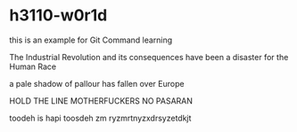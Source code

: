 # h3110-w0r1d
this is an example for Git Command learning

The Industrial Revolution and its consequences have been a disaster for the Human Race

a pale shadow of pallour has fallen over Europe

HOLD THE LINE MOTHERFUCKERS NO PASARAN

toodeh is hapi toosdeh
zm ryzmrtnyzxdrsyzetdkjt